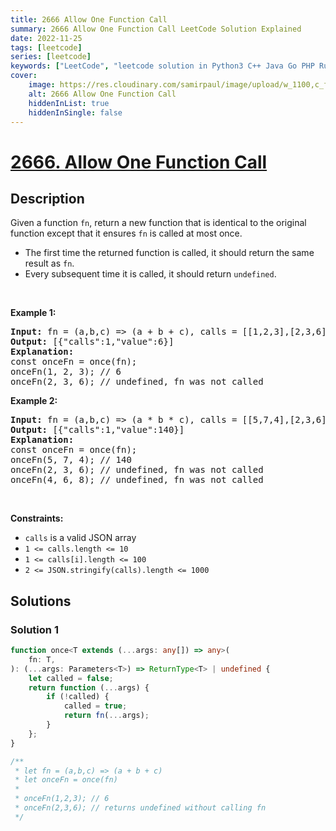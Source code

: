 ```yaml
---
title: 2666 Allow One Function Call
summary: 2666 Allow One Function Call LeetCode Solution Explained
date: 2022-11-25
tags: [leetcode]
series: [leetcode]
keywords: ["LeetCode", "leetcode solution in Python3 C++ Java Go PHP Ruby Swift TypeScript Rust C# JavaScript C", "2666 Allow One Function Call LeetCode Solution Explained in all languages"]
cover:
    image: https://res.cloudinary.com/samirpaul/image/upload/w_1100,c_fit,co_rgb:FFFFFF,l_text:Arial_75_bold:2666 Allow One Function Call - Solution Explained/problem-solving.webp
    alt: 2666 Allow One Function Call
    hiddenInList: true
    hiddenInSingle: false
---
```



# [2666. Allow One Function Call](https://leetcode.com/problems/allow-one-function-call)


## Description

<p>Given a function <code>fn</code>, return a new function that is identical to the original function except that it ensures&nbsp;<code>fn</code>&nbsp;is&nbsp;called at most once.</p>

<ul>
	<li>The first time the returned function is called, it should return the same result as&nbsp;<code>fn</code>.</li>
	<li>Every subsequent time it is called, it should return&nbsp;<code>undefined</code>.</li>
</ul>

<p>&nbsp;</p>
<p><strong class="example">Example 1:</strong></p>

<pre>
<strong>Input:</strong> fn = (a,b,c) =&gt; (a + b + c), calls = [[1,2,3],[2,3,6]]
<strong>Output:</strong> [{&quot;calls&quot;:1,&quot;value&quot;:6}]
<strong>Explanation:</strong>
const onceFn = once(fn);
onceFn(1, 2, 3); // 6
onceFn(2, 3, 6); // undefined, fn was not called
</pre>

<p><strong class="example">Example 2:</strong></p>

<pre>
<strong>Input:</strong> fn = (a,b,c) =&gt; (a * b * c), calls = [[5,7,4],[2,3,6],[4,6,8]]
<strong>Output:</strong> [{&quot;calls&quot;:1,&quot;value&quot;:140}]
<strong>Explanation:</strong>
const onceFn = once(fn);
onceFn(5, 7, 4); // 140
onceFn(2, 3, 6); // undefined, fn was not called
onceFn(4, 6, 8); // undefined, fn was not called
</pre>

<p>&nbsp;</p>
<p><strong>Constraints:</strong></p>

<ul>
	<li><code>calls</code> is a valid JSON array</li>
	<li><code>1 &lt;= calls.length &lt;= 10</code></li>
	<li><code>1 &lt;= calls[i].length &lt;= 100</code></li>
	<li><code>2 &lt;= JSON.stringify(calls).length &lt;= 1000</code></li>
</ul>

## Solutions

### Solution 1

<!-- tabs:start -->

```ts
function once<T extends (...args: any[]) => any>(
    fn: T,
): (...args: Parameters<T>) => ReturnType<T> | undefined {
    let called = false;
    return function (...args) {
        if (!called) {
            called = true;
            return fn(...args);
        }
    };
}

/**
 * let fn = (a,b,c) => (a + b + c)
 * let onceFn = once(fn)
 *
 * onceFn(1,2,3); // 6
 * onceFn(2,3,6); // returns undefined without calling fn
 */
```

<!-- tabs:end -->

<!-- end -->
